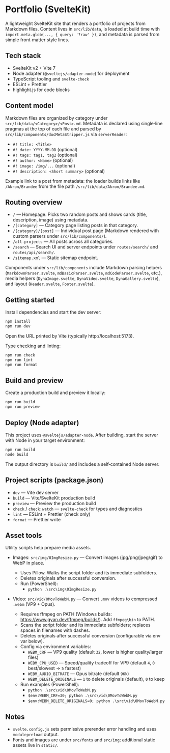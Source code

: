 # Portfolio (SvelteKit)

A lightweight SvelteKit site that renders a portfolio of projects from Markdown files. Content lives in `src/lib/data`, is loaded at build time with `import.meta.glob(..., { query: '?raw' })`, and metadata is parsed from simple front‑matter style lines.

## Tech stack

- SvelteKit v2 + Vite 7
- Node adapter (`@sveltejs/adapter-node`) for deployment
- TypeScript tooling and `svelte-check`
- ESLint + Prettier
- highlight.js for code blocks

## Content model

Markdown files are organized by category under `src/lib/data/<Category>/<Post>.md`. Metadata is declared using single‑line pragmas at the top of each file and parsed by `src/lib/components/docMetaStripper.js` via `serverReader`:

- `#! title: <Title>`
- `#! date: YYYY-MM-DD` (optional)
- `#! tags: tag1, tag2` (optional)
- `#! author: <Name>` (optional)
- `#! image: /img/...` (optional)
- `#! description: <Short summary>` (optional)

Example link to a post from metadata: the loader builds links like `/Akron/Brandee` from the file path `/src/lib/data/Akron/Brandee.md`.

## Routing overview

- `/` — Homepage. Picks two random posts and shows cards (title, description, image) using metadata.
- `/[category]` — Category page listing posts in that category.
- `/[category]/[post]` — Individual post page (Markdown rendered with custom parsers under `src/lib/components/`).
- `/all-projects` — All posts across all categories.
- `/search` — Search UI and server endpoints under `routes/search/` and `routes/api/search/`.
- `/sitemap.xml` — Static sitemap endpoint.

Components under `src/lib/components` include Markdown parsing helpers (`MarkdownParser.svelte`, `mdBasicParser.svelte`, `mdCodeParser.svelte`, etc.), media helpers (`DynaImage.svelte`, `DynaVideo.svelte`, `DynaGallery.svelte`), and layout (`Header.svelte`, `Footer.svelte`).

## Getting started

Install dependencies and start the dev server:

```powershell
npm install
npm run dev
```

Open the URL printed by Vite (typically http://localhost:5173).

Type checking and linting:

```powershell
npm run check
npm run lint
npm run format
```

## Build and preview

Create a production build and preview it locally:

```powershell
npm run build
npm run preview
```

## Deploy (Node adapter)

This project uses `@sveltejs/adapter-node`. After building, start the server with Node in your target environment:

```powershell
npm run build
node build
```

The output directory is `build/` and includes a self‑contained Node server.

## Project scripts (package.json)

- `dev` — Vite dev server
- `build` — Vite/SvelteKit production build
- `preview` — Preview the production build
- `check` / `check:watch` — `svelte-check` for types and diagnostics
- `lint` — ESLint + Prettier (check only)
- `format` — Prettier write

## Asset tools

Utility scripts help prepare media assets.

- Images: `src/img/0ImgResize.py` — Convert images (jpg/png/jpeg/gif) to WebP in place.
  - Uses Pillow. Walks the script folder and its immediate subfolders.
  - Deletes originals after successful conversion.
  - Run (PowerShell):
    - `python .\src\img\0ImgResize.py`

- Video: `src/vid/0MovToWebM.py` — Convert `.mov` videos to compressed `.webm` (VP9 + Opus).
  - Requires ffmpeg on PATH (Windows builds: https://www.gyan.dev/ffmpeg/builds/). Add `ffmpeg\bin` to PATH.
  - Scans the script folder and its immediate subfolders; replaces spaces in filenames with dashes.
  - Deletes originals after successful conversion (configurable via env var below).
  - Config via environment variables:
    - `WEBM_CRF` — VP9 quality (default `32`, lower is higher quality/larger files)
    - `WEBM_CPU_USED` — Speed/quality tradeoff for VP9 (default `4`, `0` best/slowest → `5` fastest)
    - `WEBM_AUDIO_BITRATE` — Opus bitrate (default `96k`)
    - `WEBM_DELETE_ORIGINALS` — `1` to delete originals (default), `0` to keep
  - Run examples (PowerShell):
    - `python .\src\vid\0MovToWebM.py`
    - `$env:WEBM_CRF=30; python .\src\vid\0MovToWebM.py`
    - `$env:WEBM_DELETE_ORIGINALS=0; python .\src\vid\0MovToWebM.py`

## Notes

- `svelte.config.js` sets permissive prerender error handling and uses `modulepreload` output.
- Fonts and images are under `src/fonts` and `src/img`; additional static assets live in `static/`.
